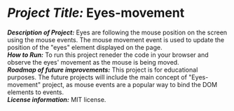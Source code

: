 # <h1><strong><em>Project Title:</em></strong> Eyes-movement</H1>
<strong><em>Description of Project:</em></strong> Eyes are following the mouse position on the screen using the mouse events. The mouse movement event is used to update the position of the "eyes" element displayed on the page.<br>
<strong><em>How to Run:</em></strong> To run this project reneder the code in your browser and observe the eyes' movement as the mouse is being moved.  <br>
<strong><em>Roadmap of future improvements:</em></strong> This project is for educational purposes. The future projects will include the main concept of "Eyes-movement" project, as mouse events are a popular way to bind the DOM elements to events.<br>
<strong><em>License information:</em></strong>  MIT license. 
